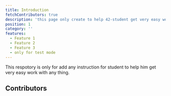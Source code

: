 ```yaml
---
title: Introduction
fetchContributors: true
description: 'this page only create to help 42-student get very easy work with any thing'
position: 1
category: ''
features:
  - Feature 1
  - Feature 2
  - Feature 3
  - only for test mode
---
```

This respotory is only for add any instruction for student to help him get very easy work with any thing.


## Contributors

<contributors :items="$contributors"></contributors>
